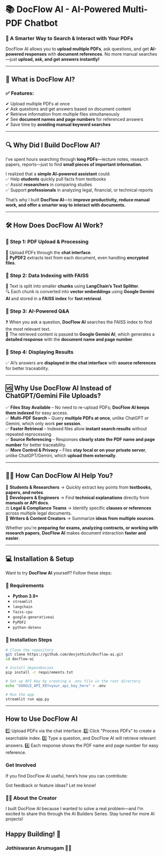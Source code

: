 
# **📚 DocFlow AI - AI-Powered Multi-PDF Chatbot**  

### **🚀 A Smarter Way to Search & Interact with Your PDFs**  

DocFlow AI allows you to **upload multiple PDFs**, ask questions, and get **AI-powered responses** with **document references**. No more manual searches—just **upload, ask, and get answers instantly!**  

---

## **📄 What is DocFlow AI?**  

### ✅ **Features:**  
✔ Upload multiple PDFs at once  
✔ Ask questions and get answers based on document content  
✔ Retrieve information from multiple files simultaneously  
✔ See **document names and page numbers** for referenced answers  
✔ Save time by **avoiding manual keyword searches**  

---

## **🔍 Why Did I Build DocFlow AI?**  
I’ve spent hours searching through **long PDFs**—lecture notes, research papers, reports—just to find **small pieces of important information**.  

I realized that a **simple AI-powered assistant** could:  
✅ Help **students** quickly pull facts from textbooks  
✅ Assist **researchers** in comparing studies  
✅ Support **professionals** in analyzing legal, financial, or technical reports  

That’s why I built **DocFlow AI**—to **improve productivity, reduce manual work, and offer a smarter way to interact with documents.**  

---

## **🛠️ How Does DocFlow AI Work?**  

### **📌 Step 1: PDF Upload & Processing**  
📂 Upload PDFs through the **chat interface**.  
📝 **PyPDF2** extracts text from each document, even handling **encrypted files**.  

### **📌 Step 2: Data Indexing with FAISS**  
🧩 Text is split into smaller **chunks** using **LangChain’s Text Splitter**.  
🔍 Each chunk is converted into **vector embeddings** using **Google Gemini AI** and stored in a **FAISS index** for **fast retrieval**.  

### **📌 Step 3: AI-Powered Q&A**  
❓ When you ask a question, **DocFlow AI** searches the FAISS index to find the most relevant text.  
🤖 The retrieved content is passed to **Google Gemini AI**, which generates a **detailed response** with the **document name and page number**.  

### **📌 Step 4: Displaying Results**  
✅ AI’s answers are **displayed in the chat interface** with **source references** for better traceability.  

---

## **🆚 Why Use DocFlow AI Instead of ChatGPT/Gemini File Uploads?**  

✅ **Files Stay Available** – No need to re-upload PDFs; **DocFlow AI keeps them indexed** for easy access.  
✅ **Multi-PDF Search** – Query **multiple PDFs at once**, unlike ChatGPT or Gemini, which only work **per session**.  
✅ **Faster Retrieval** – Indexed files allow **instant search results** without repeated reprocessing.  
✅ **Source Referencing** – Responses **clearly state the PDF name and page number** for better traceability.  
✅ **More Control & Privacy** – Files **stay local or on your private server**, unlike ChatGPT/Gemini, which **upload them externally**.  

---

## **👨‍💻 How Can DocFlow AI Help You?**  

📖 **Students & Researchers** → Quickly extract key points from **textbooks, papers, and notes**.  
💼 **Developers & Engineers** → Find **technical explanations** directly from **manuals or API docs**.  
⚖️ **Legal & Compliance Teams** → Identify specific **clauses or references** across multiple legal documents.  
📝 **Writers & Content Creators** → Summarize **ideas from multiple sources**.  

Whether you're **preparing for exams, analyzing contracts, or working with research papers**, **DocFlow AI** makes document interaction **faster and easier**.  

---

## **💻 Installation & Setup**  
Want to try **DocFlow AI** yourself? Follow these steps:  

### **🔹 Requirements**  
- **Python 3.9+**  
- `streamlit`  
- `langchain`  
- `faiss-cpu`  
- `google-generativeai`  
- `PyPDF2`  
- `python-dotenv`  

### **🔹 Installation Steps**  
```bash
# Clone the repository
git clone https://github.com/devjothish/Docflow-ai.git
cd docflow-ai

# Install dependencies
pip install -r requirements.txt

# Set up API Key by creating a .env file in the root directory
echo "GOOGLE_API_KEY=your_api_key_here" > .env

# Run the app
streamlit run app.py
```

---

## How to Use DocFlow AI
1️⃣ Upload PDFs via the chat interface.
2️⃣ Click "Process PDFs" to create a searchable index.
3️⃣ Type a question, and DocFlow AI will retrieve relevant answers.
4️⃣ Each response shows the PDF name and page number for easy reference.

### Get Involved
If you find DocFlow AI useful, here’s how you can contribute:

Got feedback or feature ideas? Let me know!

### 👨‍💻 About the Creator
I built DocFlow AI because I wanted to solve a real problem—and I’m excited to share this through the AI Builders Series. Stay tuned for more AI projects!

## Happy Building! 🚀
### Jothiswaran Arumugam 👨‍💻
